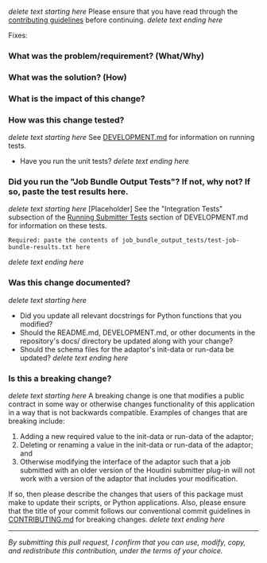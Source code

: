 *delete text starting here*
Please ensure that you have read through the [contributing guidelines](https://github.com/aws-deadline/deadline-cloud-for-houdini/blob/mainline/CONTRIBUTING.md#contributing-via-pull-requests) before continuing.
*delete text ending here*

Fixes: *<insert link to GitHub issue here>*

### What was the problem/requirement? (What/Why)

### What was the solution? (How)

### What is the impact of this change?

### How was this change tested?

*delete text starting here*
See [DEVELOPMENT.md](https://github.com/aws-deadline/deadline-cloud-for-houdini/blob/mainline/DEVELOPMENT.md) for information on running tests.

- Have you run the unit tests?
*delete text ending here*

### Did you run the "Job Bundle Output Tests"? If not, why not? If so, paste the test results here.

*delete text starting here*
[Placeholder] See the "Integration Tests" subsection of the
[Running Submitter Tests](https://github.com/aws-deadline/deadline-cloud-for-houdini/blob/mainline/DEVELOPMENT.md#running-submitter-tests)
section of DEVELOPMENT.md for information on these tests.

```
Required: paste the contents of job_bundle_output_tests/test-job-bundle-results.txt here
```
*delete text ending here*

### Was this change documented?

*delete text starting here*
- Did you update all relevant docstrings for Python functions that you modified?
- Should the README.md, DEVELOPMENT.md, or other documents in the repository's docs/ directory be updated along with your change?
- Should the schema files for the adaptor's init-data or run-data be updated?
*delete text ending here*

### Is this a breaking change?

*delete text starting here*
A breaking change is one that modifies a public contract in some way or otherwise changes functionality of this application in a way
that is not backwards compatible. Examples of changes that are breaking include:

1. Adding a new required value to the init-data or run-data of the adaptor;
2. Deleting or renaming a value in the init-data or run-data of the adaptor; and
3. Otherwise modifying the interface of the adaptor such that a job submitted with an older version of the Houdini submitter plug-in
   will not work with a version of the adaptor that includes your modification.

If so, then please describe the changes that users of this package must make to update their scripts, or Python applications. Also,
please ensure that the title of your commit follows our conventional commit guidelines in 
[CONTRIBUTING.md](https://github.com/aws-deadline/deadline-cloud-for-houdini/blob/mainline/CONTRIBUTING.md#conventional-commits) for breaking changes.
*delete text ending here*

----

*By submitting this pull request, I confirm that you can use, modify, copy, and redistribute this contribution, under the terms of your choice.*
